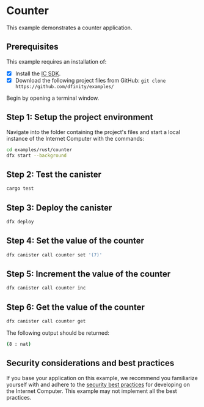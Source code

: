 # Counter

This example demonstrates a counter application.

## Prerequisites
This example requires an installation of:

- [x] Install the [IC SDK](https://internetcomputer.org/docs/current/developer-docs/setup/install/).
- [x] Download the following project files from GitHub: `git clone https://github.com/dfinity/examples/`

Begin by opening a terminal window.

## Step 1: Setup the project environment

Navigate into the folder containing the project's files and start a local instance of the Internet Computer with the commands:


```bash
cd examples/rust/counter
dfx start --background
```

## Step 2: Test the canister

```bash
cargo test
```

## Step 3: Deploy the canister

```bash
dfx deploy
```

## Step 4: Set the value of the counter

```bash
dfx canister call counter set '(7)'
```

## Step 5: Increment the value of the counter

```bash
dfx canister call counter inc
```

## Step 6: Get the value of the counter

```bash
dfx canister call counter get
```

The following output should be returned:

```bash
(8 : nat)
```


## Security considerations and best practices

If you base your application on this example, we recommend you familiarize yourself with and adhere to the [security best practices](https://internetcomputer.org/docs/current/references/security/) for developing on the Internet Computer. This example may not implement all the best practices.

